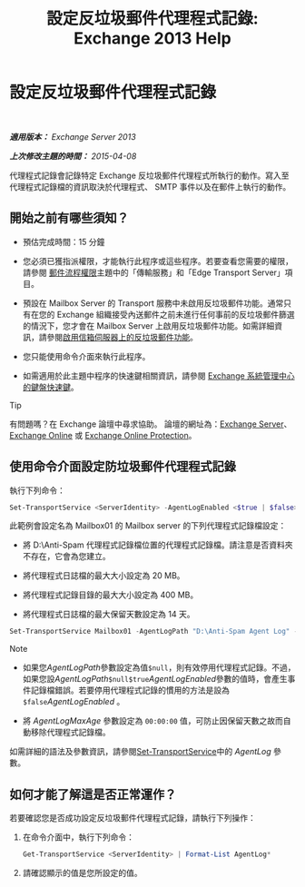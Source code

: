 ﻿---
title: '設定反垃圾郵件代理程式記錄: Exchange 2013 Help'
TOCTitle: 設定反垃圾郵件代理程式記錄
ms:assetid: df157ca3-ad8e-4302-acbc-5fbb8570c21d
ms:mtpsurl: https://technet.microsoft.com/zh-tw/library/Bb691337(v=EXCHG.150)
ms:contentKeyID: 50474402
ms.date: 05/21/2018
mtps_version: v=EXCHG.150
ms.translationtype: MT
---

# 設定反垃圾郵件代理程式記錄

 

_**適用版本：** Exchange Server 2013_

_**上次修改主題的時間：** 2015-04-08_

代理程式記錄會記錄特定 Exchange 反垃圾郵件代理程式所執行的動作。寫入至代理程式記錄檔的資訊取決於代理程式、 SMTP 事件以及在郵件上執行的動作。

## 開始之前有哪些須知？

  - 預估完成時間：15 分鐘

  - 您必須已獲指派權限，才能執行此程序或這些程序。若要查看您需要的權限，請參閱 [郵件流程權限](mail-flow-permissions-exchange-2013-help.md)主題中的「傳輸服務」和「Edge Transport Server」項目。

  - 預設在 Mailbox Server 的 Transport 服務中未啟用反垃圾郵件功能。通常只有在您的 Exchange 組織接受內送郵件之前未進行任何事前的反垃圾郵件篩選的情況下，您才會在 Mailbox Server 上啟用反垃圾郵件功能。如需詳細資訊，請參閱[啟用信箱伺服器上的反垃圾郵件功能](enable-anti-spam-functionality-on-mailbox-servers-exchange-2013-help.md)。

  - 您只能使用命令介面來執行此程序。

  - 如需適用於此主題中程序的快速鍵相關資訊，請參閱 [Exchange 系統管理中心的鍵盤快速鍵](keyboard-shortcuts-in-the-exchange-admin-center-exchange-online-protection-help.md)。


> [!TIP]  
> 有問題嗎？在 Exchange 論壇中尋求協助。 論壇的網址為：<a href="https://go.microsoft.com/fwlink/p/?linkid=60612">Exchange Server</a>、 <a href="https://go.microsoft.com/fwlink/p/?linkid=267542">Exchange Online</a> 或 <a href="https://go.microsoft.com/fwlink/p/?linkid=285351">Exchange Online Protection</a>。




## 使用命令介面設定防垃圾郵件代理程式記錄

執行下列命令：

```powershell
Set-TransportService <ServerIdentity> -AgentLogEnabled <$true | $false> -AgentLogMaxAge <dd.hh:mm:ss> -AgentLogMaxDirectorySize <Size> -AgentLogMaxFileSize <Size> -AgentLogPath <LocalFilePath>
```

此範例會設定名為 Mailbox01 的 Mailbox server 的下列代理程式記錄檔設定：

  -  將 D:\\Anti-Spam 代理程式記錄檔位置的代理程式記錄檔。請注意是否資料夾不存在，它會為您建立。

  -  將代理程式日誌檔的最大大小設定為 20 MB。

  -  將代理程式記錄目錄的最大大小設定為 400 MB。

  -  將代理程式日誌檔的最大保留天數設定為 14 天。

<!-- end list -->

```powershell
Set-TransportService Mailbox01 -AgentLogPath "D:\Anti-Spam Agent Log" -AgentLogMaxFileSize 20MB -AgentLogMaxDirectorySize 400MB -AgentLogMaxAge 14.00:00:00
```

> [!NOTE]  
> <ul>
> <li><p>如果您<em>AgentLogPath</em>參數設定為值<code>$null</code>，則有效停用代理程式記錄。不過，如果您設<em>AgentLogPath</em><code>$null</code><code>$true</code><em>AgentLogEnabled</em>參數的值時，會產生事件記錄檔錯誤。若要停用代理程式記錄的慣用的方法是設為<code>$false</code><em>AgentLogEnabled</em> 。</p></li>
> <li><p>將 <em>AgentLogMaxAge</em> 參數設定為 <code>00:00:00</code> 值，可防止因保留天數之故而自動移除代理程式記錄檔。</p></li>
> </ul>


如需詳細的語法及參數資訊，請參閱[Set-TransportService](https://technet.microsoft.com/zh-tw/library/jj215682\(v=exchg.150\))中的 *AgentLog* 參數。

## 如何才能了解這是否正常運作？

若要確認您是否成功設定反垃圾郵件代理程式記錄，請執行下列操作：

1.  在命令介面中，執行下列命令：
    
    ```powershell
    Get-TransportService <ServerIdentity> | Format-List AgentLog*
    ```

2.  請確認顯示的值是您所設定的值。

